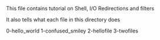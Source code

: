 This file contains tutorial on Shell, I/O Redirections and filters

It also tells what each file in this directory does

0-hello_world
1-confused_smiley
2-hellofile
3-twofiles
